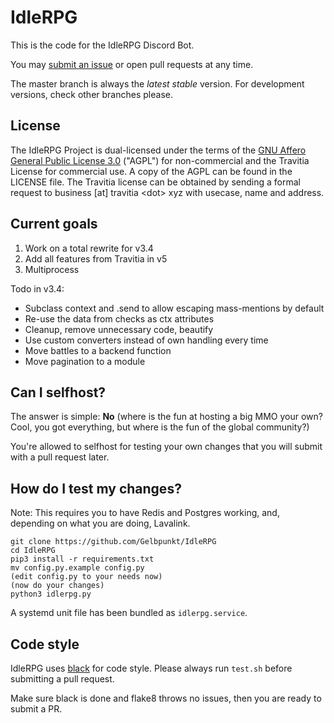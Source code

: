 # IdleRPG

This is the code for the IdleRPG Discord Bot.

You may [submit an issue](https://github.com/Gelbpunkt/IdleRPG/issues) or open pull requests at any time.

The master branch is always the *latest stable* version. For development versions, check other branches please.

## License

The IdleRPG Project is dual-licensed under the terms of the [GNU Affero General Public License 3.0](https://github.com/Gelbpunkt/IdleRPG/blob/v3.4-dev/LICENSE.md) ("AGPL") for non-commercial and the Travitia License for commercial use. A copy of the AGPL can be found in the LICENSE file. The Travitia license can be obtained by sending a formal request to business [at] travitia \<dot\> xyz with usecase, name and address.

## Current goals

1. Work on a total rewrite for v3.4
2. Add all features from Travitia in v5
3. Multiprocess

Todo in v3.4:

- Subclass context and .send to allow escaping mass-mentions by default
- Re-use the data from checks as ctx attributes
- Cleanup, remove unnecessary code, beautify
- Use custom converters instead of own handling every time
- Move battles to a backend function
- Move pagination to a module

## Can I selfhost?

The answer is simple: **No** (where is the fun at hosting a big MMO your own? Cool, you got everything, but where is the fun of the global community?)

You're allowed to selfhost for testing your own changes that you will submit with a pull request later.

## How do I test my changes?

Note: This requires you to have Redis and Postgres working, and, depending on what you are doing, Lavalink.

```
git clone https://github.com/Gelbpunkt/IdleRPG
cd IdleRPG
pip3 install -r requirements.txt
mv config.py.example config.py
(edit config.py to your needs now)
(now do your changes)
python3 idlerpg.py
```

A systemd unit file has been bundled as `idlerpg.service`.

## Code style

IdleRPG uses [black](https://github.com/ambv/black) for code style. Please always run `test.sh` before submitting a pull request.

Make sure black is done and flake8 throws no issues, then you are ready to submit a PR.
